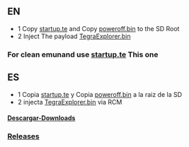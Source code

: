 ## EN
* 1 Copy [startup.te](startup.te?raw=true) and Copy [poweroff.bin](poweroff.bin)  to the SD Root
* 2 Inject The payload [TegraExplorer.bin](https://github.com/StarDustCFW/Haku33/raw/master/romfs/TegraExplorer.bin)
### For clean emunand use [startup.te](EmuKiller/startup.te?raw=true) This one

## ES
* 1 Copia [startup.te](startup.te?raw=true) y Copia [poweroff.bin](poweroff.bin) a la raiz de la SD
* 2 injecta [TegraExplorer.bin](https://github.com/StarDustCFW/Haku33/raw/master/romfs/TegraExplorer.bin) via RCM

#### [Descargar-Downloads](https://github.com/StarDustCFW/Haku33/archive/master.zip)
### [Releases](https://github.com/StarDustCFW/Haku33/releases/latest)
